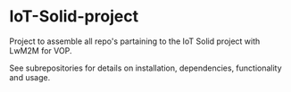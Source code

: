 # IoT-Solid-project
Project to assemble all repo's partaining to the IoT Solid project with LwM2M for VOP.

See subrepositories for details on installation, dependencies, functionality and usage.
